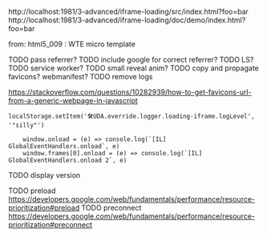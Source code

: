 
http://localhost:1981/3-advanced/iframe-loading/src/index.html?foo=bar
http://localhost:1981/3-advanced/iframe-loading/doc/demo/index.html?foo=bar

from: html5_009 : WTE micro template

TODO pass referrer?
TODO include google for correct referrer?
TODO LS?
TODO service worker?
TODO small reveal anim?
TODO copy and propagate favicons? webmanifest?
TODO remove logs


https://stackoverflow.com/questions/10282939/how-to-get-favicons-url-from-a-generic-webpage-in-javascript

`localStorage.setItem('🛠UDA.override.logger.loading-iframe.logLevel', '"silly"')`


		window.onload = (e) => console.log(`[IL] GlobalEventHandlers.onload`, e)
		window.frames[0].onload = (e) => console.log(`[IL] GlobalEventHandlers.onload 2`, e)

TODO display version

TODO preload https://developers.google.com/web/fundamentals/performance/resource-prioritization#preload
TODO preconnect https://developers.google.com/web/fundamentals/performance/resource-prioritization#preconnect
